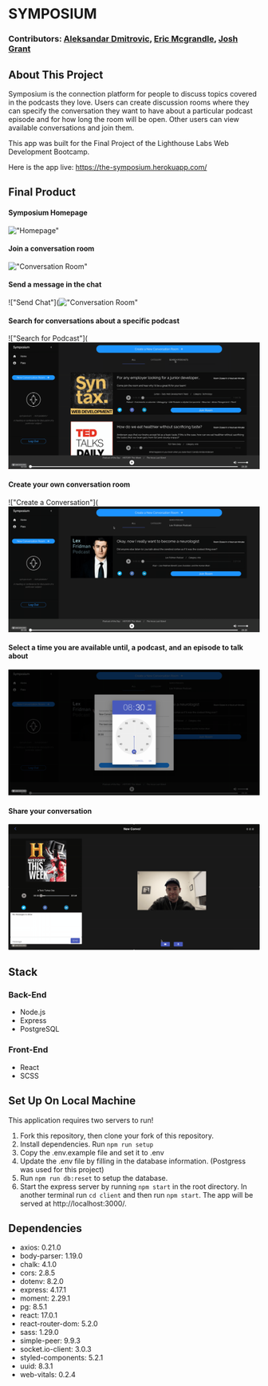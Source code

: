 # SYMPOSIUM

### Contributors: [Aleksandar Dmitrovic](https://github.com/AleksandarDmitrovic), [Eric Mcgrandle](https://github.com/ericmcgrandle), [Josh Grant](https://github.com/JoshGrant5)

## About This Project
Symposium is the connection platform for people to discuss topics covered in the podcasts they love. Users can create discussion rooms where they can specify the conversation they want to have about a particular podcast episode and for how long the room will be open. Other users can view available conversations and join them.

This app was built for the Final Project of the Lighthouse Labs Web Development Bootcamp.

Here is the app live: https://the-symposium.herokuapp.com/

## Final Product

#### Symposium Homepage

!["Homepage"](https://github.com/AleksandarDmitrovic/symposium/blob/main/client/public/gifs/2020-12-01%2019.20.21.gif)

#### Join a conversation room

!["Conversation Room"](https://github.com/AleksandarDmitrovic/symposium/blob/main/client/public/gifs/2020-12-01%2019.21.14.gif)

#### Send a message in the chat

!["Send Chat"](!["Conversation Room"](https://github.com/AleksandarDmitrovic/symposium/blob/main/client/public/gifs/2020-12-01%2019.21.14.gif)

#### Search for conversations about a specific podcast

!["Search for Podcast"](!["Conversation Room"](https://github.com/AleksandarDmitrovic/symposium/blob/main/client/public/gifs/2020-12-01%2019.29.32.gif)

#### Create your own conversation room

!["Create a Conversation"](!["Conversation Room"](https://github.com/AleksandarDmitrovic/symposium/blob/main/client/public/gifs/2020-12-01%2019.30.05.gif)

#### Select a time you are available until, a podcast, and an episode to talk about

!["Select Conversation Info"](https://github.com/AleksandarDmitrovic/symposium/blob/main/client/public/gifs/2020-12-01%2019.32.52.gif)

#### Share your conversation 

!["Social Media Links"](https://github.com/AleksandarDmitrovic/symposium/blob/main/client/public/gifs/2020-12-01%2019.34.54.gif)

## Stack

### Back-End
- Node.js
- Express
- PostgreSQL

### Front-End
- React
- SCSS

## Set Up On Local Machine
This application requires two servers to run! 

1. Fork this repository, then clone your fork of this repository.
2. Install dependencies. Run `npm run setup`
3. Copy the .env.example file and set it to .env
4. Update the .env file by filling in the database information. (Postgress was used for this project)
5. Run `npm run db:reset` to setup the database.
6. Start the express server by running `npm start` in the root directory. In another terminal run `cd client`  and then run `npm start`. The app will be served at http://localhost:3000/.


## Dependencies

- axios: 0.21.0 
- body-parser: 1.19.0 
- chalk: 4.1.0 
- cors: 2.8.5 
- dotenv: 8.2.0 
- express: 4.17.1 
- moment: 2.29.1 
- pg: 8.5.1  
- react: 17.0.1 
- react-router-dom: 5.2.0 
- sass: 1.29.0 
- simple-peer: 9.9.3 
- socket.io-client: 3.0.3 
- styled-components: 5.2.1 
- uuid: 8.3.1 
- web-vitals: 0.2.4 